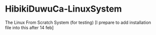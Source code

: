 # HibikiDuwuCa-LinuxSystem
The Linux From Scratch System (for testing)
[I prepare to add installation file into this after 14 feb]
